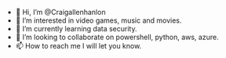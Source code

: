 - 👋 Hi, I’m @Craigallenhanlon
- 👀 I’m interested in video games, music and movies.
- 🌱 I’m currently learning data security.
- 💞️ I’m looking to collaborate on powershell, python, aws, azure.
- 📫 How to reach me I will let you know.

<!---
Craigallenhanlon/Craigallenhanlon is a ✨ special ✨ repository because its `README.md` (this file) appears on your GitHub profile.
You can click the Preview link to take a look at your changes.
--->
